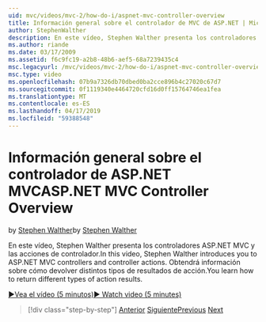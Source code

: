 ```yaml
---
uid: mvc/videos/mvc-2/how-do-i/aspnet-mvc-controller-overview
title: Información general sobre el controlador de MVC de ASP.NET | Microsoft Docs
author: StephenWalther
description: En este vídeo, Stephen Walther presenta los controladores ASP.NET MVC y las acciones de controlador. Obtendrá información sobre cómo devolver distintos tipos de resultados de acción.
ms.author: riande
ms.date: 03/17/2009
ms.assetid: f6c9fc19-a2b8-48b6-aef5-68a7239435c4
msc.legacyurl: /mvc/videos/mvc-2/how-do-i/aspnet-mvc-controller-overview
msc.type: video
ms.openlocfilehash: 07b9a7326db70dbed0ba2cce896b4c27020c67d7
ms.sourcegitcommit: 0f1119340e4464720cfd16d0ff15764746ea1fea
ms.translationtype: MT
ms.contentlocale: es-ES
ms.lasthandoff: 04/17/2019
ms.locfileid: "59388548"
---
```

# <a name="aspnet-mvc-controller-overview"></a><span data-ttu-id="fca6d-104">Información general sobre el controlador de ASP.NET MVC</span><span class="sxs-lookup"><span data-stu-id="fca6d-104">ASP.NET MVC Controller Overview</span></span>

<span data-ttu-id="fca6d-105">by [Stephen Walther](https://github.com/StephenWalther)</span><span class="sxs-lookup"><span data-stu-id="fca6d-105">by [Stephen Walther](https://github.com/StephenWalther)</span></span>

<span data-ttu-id="fca6d-106">En este vídeo, Stephen Walther presenta los controladores ASP.NET MVC y las acciones de controlador.</span><span class="sxs-lookup"><span data-stu-id="fca6d-106">In this video, Stephen Walther introduces you to ASP.NET MVC controllers and controller actions.</span></span> <span data-ttu-id="fca6d-107">Obtendrá información sobre cómo devolver distintos tipos de resultados de acción.</span><span class="sxs-lookup"><span data-stu-id="fca6d-107">You learn how to return different types of action results.</span></span>

[<span data-ttu-id="fca6d-108">&#9654;Vea el vídeo (5 minutos)</span><span class="sxs-lookup"><span data-stu-id="fca6d-108">&#9654; Watch video (5 minutes)</span></span>](https://channel9.msdn.com/Blogs/ASP-NET-Site-Videos/aspnet-mvc-controller-overview)

> [!div class="step-by-step"]
> <span data-ttu-id="fca6d-109">[Anterior](understanding-models-views-and-controllers.md)
> [Siguiente](understanding-controllers-controller-actions-and-action-results.md)</span><span class="sxs-lookup"><span data-stu-id="fca6d-109">[Previous](understanding-models-views-and-controllers.md)
[Next](understanding-controllers-controller-actions-and-action-results.md)</span></span>
